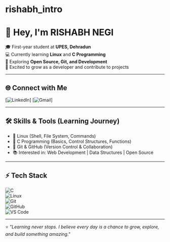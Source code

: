 # rishabh_intro

# 👋 Hey, I'm RISHABH NEGI

🎓 First-year student at **UPES, Dehradun**  
💻 Currently learning **Linux** and **C Programming**  
🌱 Exploring **Open Source, Git, and Development**  
🚀 Excited to grow as a developer and contribute to projects  

---

## 🌐 Connect with Me  
[![LinkedIn](https://img.shields.io/badge/LinkedIn-0A66C2?style=for-the-badge&logo=linkedin&logoColor=white)] 
[![Gmail](https://img.shields.io/badge/Gmail-D14836?style=for-the-badge&logo=gmail&logoColor=white)]

---

## 🛠 Skills & Tools (Learning Journey)  
- 🐧 Linux (Shell, File System, Commands)  
- 🔹 C Programming (Basics, Control Structures, Functions)  
- 🔄 Git & GitHub (Version Control & Collaboration)  
- 📚 Interested in: Web Development | Data Structures | Open Source  

---

## ⚡ Tech Stack  
![C](https://img.shields.io/badge/C-00599C?style=for-the-badge&logo=c&logoColor=white)  
![Linux](https://img.shields.io/badge/Linux-FCC624?style=for-the-badge&logo=linux&logoColor=black)  
![Git](https://img.shields.io/badge/Git-F05032?style=for-the-badge&logo=git&logoColor=white)  
![GitHub](https://img.shields.io/badge/GitHub-181717?style=for-the-badge&logo=github&logoColor=white)  
![VS Code](https://img.shields.io/badge/VS%20Code-007ACC?style=for-the-badge&logo=visual-studio-code&logoColor=white)  

---

⭐ *"Learning never stops. I believe every day is a chance to grow, explore, and build something amazing."*  
